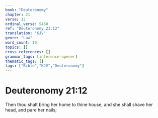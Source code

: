 ```yaml
---
book: "Deuteronomy"
chapter: 21
verse: 12
ordinal_verse: 5460
ref: "Deuteronomy 21:12"
translation: "KJV"
genre: "Law"
word_count: 19
topics: []
cross_references: []
grammar_tags: [inference-opener]
thematic_tags: []
tags: ["Bible","KJV","Deuteronomy"]
---
```


# Deuteronomy 21:12

Then thou shalt bring her home to thine house, and she shall shave her head, and pare her nails;
